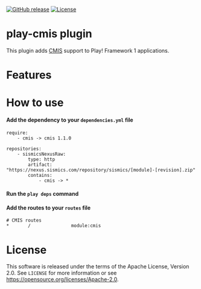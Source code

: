 [![GitHub release](https://img.shields.io/github/release/sismics/play-cmis.svg?style=flat-square)](https://github.com/sismics/play-cmis/releases/latest)
[![License](https://img.shields.io/badge/License-Apache%202.0-blue.svg)](https://opensource.org/licenses/Apache-2.0)

# play-cmis plugin

This plugin adds [CMIS](https://en.wikipedia.org/wiki/Content_Management_Interoperability_Services) support to Play! Framework 1 applications.

# Features

# How to use

####  Add the dependency to your `dependencies.yml` file

```
require:
    - cmis -> cmis 1.1.0

repositories:
    - sismicsNexusRaw:
        type: http
        artifact: "https://nexus.sismics.com/repository/sismics/[module]-[revision].zip"
        contains:
            - cmis -> *

```
####  Run the `play deps` command
####  Add the routes to your `routes` file

```
# CMIS routes
*       /               module:cmis
```

# License

This software is released under the terms of the Apache License, Version 2.0. See `LICENSE` for more
information or see <https://opensource.org/licenses/Apache-2.0>.

